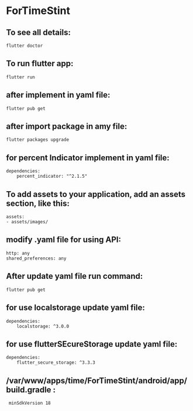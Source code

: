 # ForTimeStint

## To see all details:
	flutter doctor

## To run flutter app:
	flutter run

## after implement in yaml file:
	flutter pub get

## after import package in amy file:
	flutter packages upgrade

## for percent Indicator implement in yaml file: 
	dependencies:
		percent_indicator: "^2.1.5"

## To add assets to your application, add an assets section, like this:
	assets:
    - assets/images/

## modify .yaml file for using API:
	http: any
	shared_preferences: any  

## After update yaml file run command: 
	flutter pub get

## for use localstorage update yaml file: 
	dependencies:
		localstorage: ^3.0.0

## for use flutterSEcureStorage update yaml file: 
	dependencies:
		flutter_secure_storage: ^3.3.3

## /var/www/apps/time/ForTimeStint/android/app/build.gradle :
	 minSdkVersion 18

